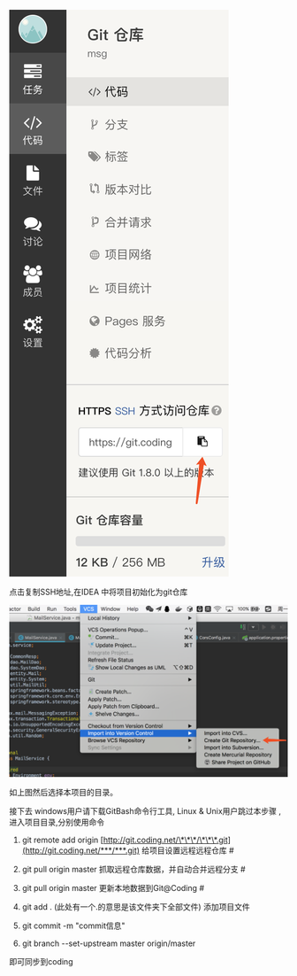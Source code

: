 ![](/assets/coding.png)

点击复制SSH地址,在IDEA 中将项目初始化为git仓库

![](/assets/coding2.png)

如上图然后选择本项目的目录。

接下去 windows用户请下载GitBash命令行工具, Linux & Unix用户跳过本步骤 ,进入项目目录,分别使用命令

1. git remote add origin [http://git.coding.net/\*\*\*/\*\*\*.git](http://git.coding.net/***/***.git)  给项目设置远程远程仓库 \#  
2. git pull origin master    抓取远程仓库数据，并自动合并远程分支 \#

3. git pull origin master  更新本地数据到Git@Coding \#

4. git add . \(此处有一个.的意思是该文件夹下全部文件\) 添加项目文件

5. git commit -m "commit信息"

6. git branch --set-upstream master origin/master

即可同步到coding

### 



